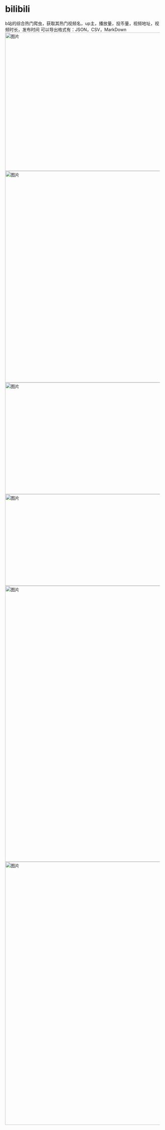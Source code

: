# bilibili
b站的综合热门爬虫，获取其热门视频名，up主，播放量，投币量，视频地址，视频时长，发布时间
可以导出格式有：JSON，CSV，MarkDown
<img width="752" height="449" alt="图片" src="https://github.com/user-attachments/assets/f109c0c8-eae0-42e3-bbe3-052b8d2dbb49" />
<img width="776" height="686" alt="图片" src="https://github.com/user-attachments/assets/988da910-d9e1-4276-ae88-656e47a27977" />
<img width="807" height="362" alt="图片" src="https://github.com/user-attachments/assets/70500819-949c-472b-967f-428f9f2de682" />
<img width="1476" height="297" alt="图片" src="https://github.com/user-attachments/assets/0c9f294e-fdbe-4d84-b96c-7db65fe1d14f" />
<img width="1426" height="895" alt="图片" src="https://github.com/user-attachments/assets/30004611-3a37-4d44-b01c-6808eafda55e" />
<img width="1505" height="853" alt="图片" src="https://github.com/user-attachments/assets/2412e91f-ce16-4761-af12-b47a710ba889" />
